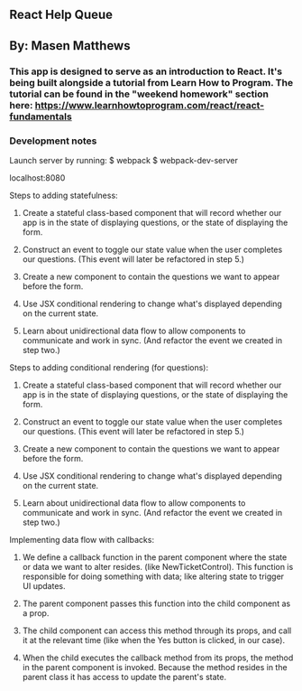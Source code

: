 ## React Help Queue

## By: Masen Matthews

### This app is designed to serve as an introduction to React. It's being built alongside a tutorial from Learn How to Program. The tutorial can be found in the "weekend homework" section here: https://www.learnhowtoprogram.com/react/react-fundamentals

### Development notes
Launch server by running:
  $ webpack
  $ webpack-dev-server

localhost:8080

Steps to adding statefulness:

1. Create a stateful class-based component that will record whether our app is in the state of displaying questions, or the state of displaying the form.

2. Construct an event to toggle our state value when the user completes our questions. (This event will later be refactored in step 5.)

3. Create a new component to contain the questions we want to appear before the form.

4. Use JSX conditional rendering to change what's displayed depending on the current state.

5. Learn about unidirectional data flow to allow components to communicate and work in sync. (And refactor the event we created in step two.)

Steps to adding conditional rendering (for questions):

1. Create a stateful class-based component that will record whether our app is in the state of displaying questions, or the state of displaying the form.

2. Construct an event to toggle our state value when the user completes our questions. (This event will later be refactored in step 5.)

3. Create a new component to contain the questions we want to appear before the form.

4. Use JSX conditional rendering to change what's displayed depending on the current state.

5. Learn about unidirectional data flow to allow components to communicate and work in sync. (And refactor the event we created in step two.)

Implementing data flow with callbacks:

1. We define a callback function in the parent component where the state or data we want to alter resides. (like NewTicketControl). This function is responsible for doing something with data; like altering state to trigger UI updates.

2. The parent component passes this function into the child component as a prop.

3. The child component can access this method through its props, and call it at the relevant time (like when the Yes button is clicked, in our case).

4. When the child executes the callback method from its props, the method in the parent component is invoked. Because the method resides in the parent class it has access to update the parent's state.
